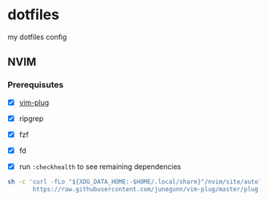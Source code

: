 # dotfiles

my dotfiles config

## NVIM

### Prerequisutes 

- [x] [vim-plug](https://github.com/junegunn/vim-plug)
- [x] ripgrep
- [x] fzf
- [x] fd
- [x] run `:checkhealth` to see remaining dependencies


```bash
sh -c 'curl -fLo "${XDG_DATA_HOME:-$HOME/.local/share}"/nvim/site/autoload/plug.vim --create-dirs \
       https://raw.githubusercontent.com/junegunn/vim-plug/master/plug.vim'
```

